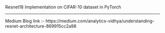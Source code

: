 Resnet18 Implementation on CIFAR-10 dataset in PyTorch
<hr>
Medium Blog link :- https://medium.com/analytics-vidhya/understanding-resnet-architecture-869915cc2a98
